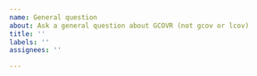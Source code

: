 ```yaml
---
name: General question
about: Ask a general question about GCOVR (not gcov or lcov)
title: ''
labels: ''
assignees: ''

---
```


